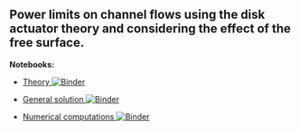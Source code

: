 ## Power limits on channel flows using the disk actuator theory and considering the effect of the free surface.

**Notebooks:**

* [Theory ![Binder](https://colab.research.google.com/assets/colab-badge.svg)](https://colab.research.google.com/github/joaochenriques/MCTE_2020_2021/blob/main/DiskActuator/DiskActuator.ipynb)

* [General solution ![Binder](https://colab.research.google.com/assets/colab-badge.svg)](https://colab.research.google.com/github/joaochenriques/MCTE_2020_2021/blob/main/DiskActuator/DiskActuator_Examples.ipynb)


* [Numerical computations ![Binder](https://colab.research.google.com/assets/colab-badge.svg)](https://colab.research.google.com/github/joaochenriques/MCTE_2020_2021/blob/main/DiskActuator/Numerical_Computations.ipynb)
